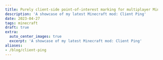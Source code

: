 ```yaml
---
title: Purely client-side point-of-interest marking for multiplayer Minecraft
description: 'A showcase of my latest Minecraft mod: Client Ping'
date: 2023-04-27
tags: minecraft
draft: true
extra:
  auto_center_images: true
  excerpt: 'A showcase of my latest Minecraft mod: Client Ping'
aliases:
- /blog/client-ping
---
```

